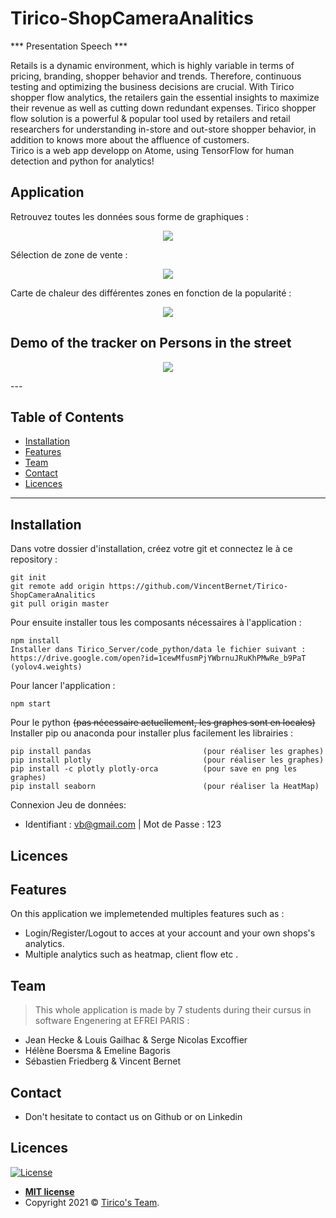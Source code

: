 # Tirico-ShopCameraAnalitics

*** Presentation Speech  ***

Retails is a dynamic environment, which is highly variable in terms of pricing, branding, shopper behavior and trends. Therefore, continuous testing and optimizing the business decisions are crucial. With Tirico shopper flow analytics, the retailers gain the essential insights to maximize their revenue as well as cutting down redundant expenses. Tirico shopper flow solution is a powerful & popular tool used by retailers and retail researchers for understanding in-store and out-store shopper behavior, in addition to knows more about the affluence of customers. <br/> Tirico is a web app developp on Atome, using TensorFlow for human detection and python for analytics!

## Application

Retrouvez toutes les données sous forme de graphiques :
<p align="center"><img src="Tirico_Client/ressource/demo/dash_commwhite.JPG"\></p>

Sélection de zone de vente : 
<p align="center"><img src="Tirico_Client/ressource/demo/selection_zone.gif"\></p>

Carte de chaleur des différentes zones en fonction de la popularité : 
<p align="center"><img src="Tirico_Client/ressource/demo/heatmap.JPG"\></p>

## Demo of the tracker on Persons in the street
<p align="center"><img src="Tirico_Server/code_python/yolov4-deepsort/data/helpers/demo.gif"\></p>
---


## Table of Contents 

- [Installation](#installation)
- [Features](#features)
- [Team](#team)
- [Contact](#Contact)
- [Licences](#Licences)

---

## Installation

 Dans votre dossier d'installation, créez votre git et connectez le à ce repository : 
```
git init
git remote add origin https://github.com/VincentBernet/Tirico-ShopCameraAnalitics
git pull origin master
```
 
 Pour ensuite installer tous les composants nécessaires à l'application :
```
npm install
Installer dans Tirico_Server/code_python/data le fichier suivant : https://drive.google.com/open?id=1cewMfusmPjYWbrnuJRuKhPMwRe_b9PaT (yolov4.weights)
```

Pour lancer l'application :
```
npm start
```
 
Pour le python ~~(pas nécessaire actuellement, les graphes sont en locales)~~  
Installer pip ou anaconda pour installer plus facilement les librairies :

```
pip install pandas                         (pour réaliser les graphes)
pip install plotly                         (pour réaliser les graphes)
pip install -c plotly plotly-orca          (pour save en png les graphes)
pip install seaborn                        (pour réaliser la HeatMap)
```
Connexion Jeu de données: 
- Identifiant : vb@gmail.com | Mot de Passe : 123
## Licences

## Features
On this application we implemetended multiples features such as :
 - Login/Register/Logout to acces at your account and your own shops's analytics.
 - Multiple analytics such as heatmap, client flow etc .
 

## Team

> This whole application is made by 7 students during their cursus in software Engenering at EFREI PARIS : <br> 

 - Jean Hecke & Louis Gailhac & Serge Nicolas Excoffier
 - Hélène Boersma & Emeline Bagoris
 - Sébastien Friedberg & Vincent Bernet




## Contact
- Don't hesitate to contact us on Github or on Linkedin




## Licences

[![License](http://img.shields.io/:license-mit-blue.svg?style=flat-square)](http://badges.mit-license.org)

- **[MIT license](http://opensource.org/licenses/mit-license.php)**
- Copyright 2021 © <a href="https://www.linkedin.com/in/vincent-bernet-028a64193/" target="_blank">Tirico's Team</a>.
